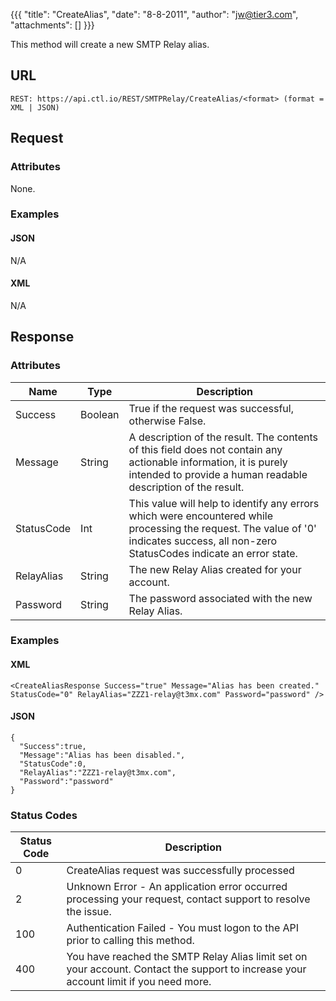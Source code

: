 {{{
  "title": "CreateAlias",
  "date": "8-8-2011",
  "author": "jw@tier3.com",
  "attachments": []
}}}

This method will create a new SMTP Relay alias.

## URL

    REST: https://api.ctl.io/REST/SMTPRelay/CreateAlias/<format> (format = XML | JSON)

## Request

### Attributes

None.

### Examples

#### JSON

N/A

#### XML

N/A

## Response

### Attributes

| Name | Type | Description |
| --- | --- | --- |
| Success | Boolean | True if the request was successful, otherwise False. |
| Message | String | A description of the result. The contents of this field does not contain any actionable information, it is purely intended to provide a human readable description of the result. |
| StatusCode | Int | This value will help to identify any errors which were encountered while processing the request. The value of '0' indicates success, all non-zero StatusCodes indicate an error state. |
| RelayAlias | String | The new Relay Alias created for your account. |
| Password | String | The password associated with the new Relay Alias. |

### Examples

#### XML

    <CreateAliasResponse Success="true" Message="Alias has been created." StatusCode="0" RelayAlias="ZZZ1-relay@t3mx.com" Password="password" />

#### JSON

    {
      "Success":true,
      "Message":"Alias has been disabled.",
      "StatusCode":0,
      "RelayAlias":"ZZZ1-relay@t3mx.com",
      "Password":"password"
    }

### Status Codes

| Status Code | Description |
| --- | --- |
| 0 | CreateAlias request was successfully processed |
| 2 | Unknown Error - An application error occurred processing your request, contact support to resolve the issue. |
| 100 | Authentication Failed - You must logon to the API prior to calling this method. |
| 400 | You have reached the SMTP Relay Alias limit set on your account. Contact the support to increase your account limit if you need more. |
